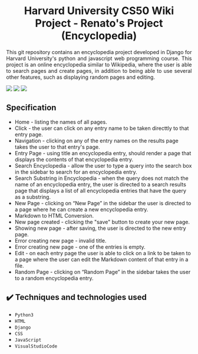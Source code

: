 <h1 align="center">Harvard University CS50 Wiki Project - Renato's Project (Encyclopedia) </h1>

<p align="justify"> This git repository contains an encyclopedia project developed in 
  Django for Harvard University's python and javascript web programming course. 
  This project is an online encyclopedia similar to Wikipedia, 
  where the user is able to search pages and create pages, in addition to being 
  able to use several other features, such as displaying random pages and editing.</p>
  <img src="https://github.com/Renato9889/project1/assets/38532053/9a9dffff-db35-4312-a627-93a002ef7136">
  <img src="https://github.com/Renato9889/project1/assets/38532053/4e79f284-6afc-4a52-9b21-32ced54d5f4a">
  <img src="https://github.com/Renato9889/project1/assets/38532053/b936a13b-049b-4c61-b020-5e611983269d">

<h2>Specification</h2>
<ul>
  <li>Home - listing the names of all pages.</li>
  <li> Click - the user can click on any entry name to be taken directtly to that entry page.</li>
  <li>Navigation - clicking on any of the entry names on the results page takes the user to that entry's page.</li>
  <li>Entry Page - using title an encyclopedia entry, should render a page that displays the contents of that encyclopedia entry.</li>
  <li>Search Encyclopedia - allow the user to type a query into the search box in the sidebar to search for an encyclopedia entry.</li>
  <li>Search Substring in Encyclopedia - when the query does not match the name of an encyclopedia entry, the user is directed to a search results page that displays a list of all encyclopedia entries that have the query as a substring.</li>
  <li>New Page - clicking on “New Page” in the sidebar the user is directed to a page where he can create a new encyclopedia entry.</li>
  <li>Markdown to HTML Conversion.</li>
  <li>New page created - clicking the "save" button to create your new page.</li>
  <li>Showing new page - after saving, the user is directed to the new entry page.</li>
  <li>Error creating new page - invalid title.</li>
  <li>Error creating new page - one of the entries is empty.</li>
  <li>Edit - on each entry page the user is able to click on a link to be taken to a page where the user can edit the Markdown content of that entry in a file.</li>
  <li>Random Page - clicking on “Random Page” in the sidebar takes the user to a random encyclopedia entry.</li>
</ul>

## ✔️ Techniques and technologies used
- ``Python3``
- ``HTML``
- ``Django``
- ``CSS``
- ``JavaScript``
- ``VisualStudioCode``

